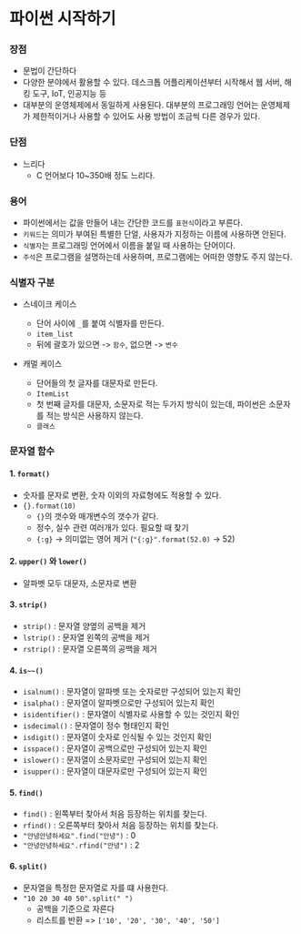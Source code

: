 # 파이썬 시작하기



### 장점

- 문법이 간단하다
- 다양한 분야에서 활용할 수 있다. 데스크톱 어플리케이션부터 시작해서 웹 서버, 해킹 도구, IoT, 인공지능 등
- 대부분의 운영체제에서 동일하게 사용된다. 대부분의 프로그래밍 언어는 운영체제가 제한적이거나 사용할 수 있어도 사용 방법이 조금씩 다른 경우가 있다.



### 단점

- 느리다
  - C 언어보다 10~350배 정도 느리다.





### 용어

- 파이썬에서는 값을 만들어 내는 간단한 코드를 `표현식`이라고 부른다.
- `키워드`는 의미가 부여된 특별한 단얼, 사용자가 지정하는 이름에 사용하면 안된다.
- `식별자`는 프로그래밍 언어에서 이름을 붙일 때 사용하는 단어이다.
- `주석`은 프로그램을 설명하는데 사용하며, 프로그램에는 어떠한 영향도 주지 않는다.



### 식별자 구분

- 스네이크 케이스
  - 단어 사이에 `_`를 붙여 식별자를 만든다.
  - `item_list`
  - 뒤에 괄호가 있으면 -> `함수`,  없으면 -> `변수`

- 캐멀 케이스
  - 단어들의 첫 글자를 대문자로 만든다.
  - `ItemList`
  - 첫 번째 글자를 대문자, 소문자로 적는 두가지 방식이 있는데, 파이썬은 소문자를 적는 방식은 사용하지 않는다.
  - `클래스`





### 문자열 함수



#### 1. `format()`

- 숫자를 문자로 변환, 숫자 이외의 자료형에도 적용할 수 있다.
- `{}.format(10)`
  - `{}`의 갯수와 매개변수의 갯수가 같다.
  - 정수, 실수 관련 여러개가 있다. 필요할 때 찾기
  - `{:g}` -> 의미없는 영어 제거 (`"{:g}".format(52.0)` -> 52)



#### 2. `upper()` 와 `lower()`

- 알파벳 모두 대문자, 소문자로 변환





#### 3. `strip()`

- `strip()` : 문자열 양옆의 공백을 제거
- `lstrip()` : 문자열 왼쪽의 공백을 제거
- `rstrip()` : 문자열 오른쪽의 공백을 제거





#### 4. `is~~()`

- `isalnum()` : 문자열이 알파벳 또는 숫자로만 구성되어 있는지 확인
- `isalpha()` : 문자열이 알파벳으로만 구성되어 있는지 확인
- `isidentifier()` : 문자열이 식별자로 사용할 수 있는 것인지 확인
- `isdecimal()` : 문자열이 정수 형태인지 확인
- `isdigit()` : 문자열이 숫자로 인식될 수 있는 것인지 확인
- `isspace()` : 문자열이 공백으로만 구성되어 있는지 확인
- `islower()` : 문자열이 소문자로만 구성되어 있는지 확인
- `isupper()` : 문자열이 대문자로만 구성되어 있는지 확인



#### 5. `find()`

- `find()` : 왼쪽부터 찾아서 처음 등장하는 위치를 찾는다.
- `rfind()` : 오른쪽부터 찾아서 처음 등장하는 위치를 찾는다.
- `"안녕안녕하세요".find("안녕")` : 0
- `"안녕안녕하세요".rfind("안녕")` : 2





#### 6. `split()`

- 문자열을 특정한 문자열로 자를 떄 사용한다.
- `"10 20 30 40 50".split(" ")`
  - 공백을 기준으로 자른다
  - 리스트를 반환 => `['10', '20', '30', '40', '50']`